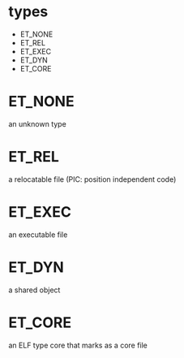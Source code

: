 # types
- ET_NONE
- ET_REL
- ET_EXEC
- ET_DYN
- ET_CORE

# ET_NONE
an unknown type

# ET_REL
a relocatable file
(PIC: position independent code)

# ET_EXEC
an executable file

# ET_DYN
a shared object

# ET_CORE
an ELF type core that marks as a core file
